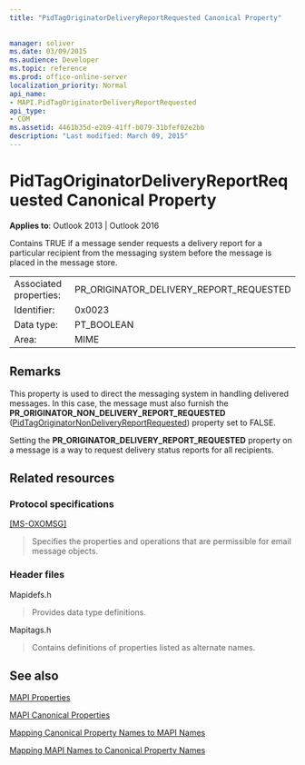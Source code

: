 ```yaml
---
title: "PidTagOriginatorDeliveryReportRequested Canonical Property"
 
 
manager: soliver
ms.date: 03/09/2015
ms.audience: Developer
ms.topic: reference
ms.prod: office-online-server
localization_priority: Normal
api_name:
- MAPI.PidTagOriginatorDeliveryReportRequested
api_type:
- COM
ms.assetid: 4461b35d-e2b9-41ff-b079-31bfef02e2bb
description: "Last modified: March 09, 2015"
---
```


# PidTagOriginatorDeliveryReportRequested Canonical Property

  
  
**Applies to**: Outlook 2013 | Outlook 2016 
  
Contains TRUE if a message sender requests a delivery report for a particular recipient from the messaging system before the message is placed in the message store.
  
|||
|:-----|:-----|
|Associated properties:  <br/> |PR_ORIGINATOR_DELIVERY_REPORT_REQUESTED  <br/> |
|Identifier:  <br/> |0x0023  <br/> |
|Data type:  <br/> |PT_BOOLEAN  <br/> |
|Area:  <br/> |MIME  <br/> |
   
## Remarks

This property is used to direct the messaging system in handling delivered messages. In this case, the message must also furnish the **PR_ORIGINATOR_NON_DELIVERY_REPORT_REQUESTED** ([PidTagOriginatorNonDeliveryReportRequested](pidtagoriginatornondeliveryreportrequested-canonical-property.md)) property set to FALSE.
  
Setting the **PR_ORIGINATOR_DELIVERY_REPORT_REQUESTED** property on a message is a way to request delivery status reports for all recipients. 
  
## Related resources

### Protocol specifications

[[MS-OXOMSG]](http://msdn.microsoft.com/library/daa9120f-f325-4afb-a738-28f91049ab3c%28Office.15%29.aspx)
  
> Specifies the properties and operations that are permissible for email message objects.
    
### Header files

Mapidefs.h
  
> Provides data type definitions.
    
Mapitags.h
  
> Contains definitions of properties listed as alternate names.
    
## See also



[MAPI Properties](mapi-properties.md)
  
[MAPI Canonical Properties](mapi-canonical-properties.md)
  
[Mapping Canonical Property Names to MAPI Names](mapping-canonical-property-names-to-mapi-names.md)
  
[Mapping MAPI Names to Canonical Property Names](mapping-mapi-names-to-canonical-property-names.md)

